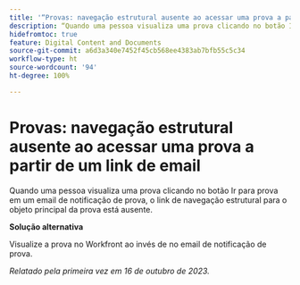 ```yaml
---
title: '“Provas: navegação estrutural ausente ao acessar uma prova a partir de um link de email”'
description: “Quando uma pessoa visualiza uma prova clicando no botão Ir para prova em um email de notificação de prova, o link de navegação estrutural para o objeto principal da prova está ausente.”
hidefromtoc: true
feature: Digital Content and Documents
source-git-commit: a6d3a340e7452f45cb568ee4383ab7bfb55c5c34
workflow-type: ht
source-wordcount: '94'
ht-degree: 100%

---
```



# Provas: navegação estrutural ausente ao acessar uma prova a partir de um link de email

Quando uma pessoa visualiza uma prova clicando no botão Ir para prova em um email de notificação de prova, o link de navegação estrutural para o objeto principal da prova está ausente.

**Solução alternativa**

Visualize a prova no Workfront ao invés de no email de notificação de prova.

_Relatado pela primeira vez em 16 de outubro de 2023._

